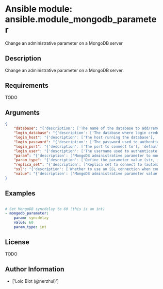 # Ansible module: ansible.module_mongodb_parameter


Change an administrative parameter on a MongoDB server

## Description

Change an administrative parameter on a MongoDB server.

## Requirements

TODO

## Arguments

``` json
{
    "database": "{'description': ['The name of the database to add/remove the user from'], 'required': True}",
    "login_database": "{'description': ['The database where login credentials are stored']}",
    "login_host": "{'description': ['The host running the database'], 'default': 'localhost'}",
    "login_password": "{'description': ['The password used to authenticate with']}",
    "login_port": "{'description': ['The port to connect to'], 'default': 27017}",
    "login_user": "{'description': ['The username used to authenticate with']}",
    "param": "{'description': ['MongoDB administrative parameter to modify'], 'required': True}",
    "param_type": "{'description': ['Define the parameter value (str, int)'], 'default': 'str'}",
    "replica_set": "{'description': ['Replica set to connect to (automatically connects to primary for writes)']}",
    "ssl": "{'description': ['Whether to use an SSL connection when connecting to the database'], 'type': 'bool', 'default': False}",
    "value": "{'description': ['MongoDB administrative parameter value to set'], 'required': True}",
}
```

## Examples


``` yaml

# Set MongoDB syncdelay to 60 (this is an int)
- mongodb_parameter:
    param: syncdelay
    value: 60
    param_type: int

```

## License

TODO

## Author Information
  - ['Loic Blot (@nerzhul)']

